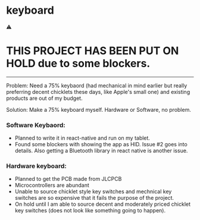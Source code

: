 # keyboard

⚠
# **THIS PROJECT HAS BEEN PUT ON HOLD** due to some blockers.

---

Problem: Need a 75% keybaord (had mechanical in mind earlier but really preferring decent chicklets these days, like Apple's small one) and existing products are out of my budget.

Solution: Make a 75% keyboard myself. Hardware or Software, no problem.

### Software Keybaord:
- Planned to write it in react-native and run on my tablet.
- Found some blockers with showing the app as HID. Issue #2 goes into details. Also getting a Bluetooth library in react native is another issue.

### Hardware keyboard:
- Planned to get the PCB made from JLCPCB
- Microcontrollers are abundant
- Unable to source chicklet style key switches and mechnical key switches are so expensive that it fails the purpose of the project.
- On hold until I am able to source decent and moderately priced chicklet key switches (does not look like something going to happen).